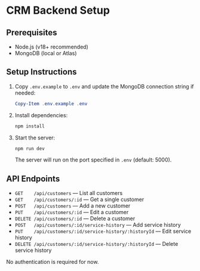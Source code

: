 # CRM Backend Setup

## Prerequisites
- Node.js (v18+ recommended)
- MongoDB (local or Atlas)

## Setup Instructions

1. Copy `.env.example` to `.env` and update the MongoDB connection string if needed:
   ```powershell
   Copy-Item .env.example .env
   ```
2. Install dependencies:
   ```powershell
   npm install
   ```
3. Start the server:
   ```powershell
   npm run dev
   ```
   The server will run on the port specified in `.env` (default: 5000).

## API Endpoints

- `GET    /api/customers` — List all customers
- `GET    /api/customers/:id` — Get a single customer
- `POST   /api/customers` — Add a new customer
- `PUT    /api/customers/:id` — Edit a customer
- `DELETE /api/customers/:id` — Delete a customer
- `POST   /api/customers/:id/service-history` — Add service history
- `PUT    /api/customers/:id/service-history/:historyId` — Edit service history
- `DELETE /api/customers/:id/service-history/:historyId` — Delete service history

No authentication is required for now.
